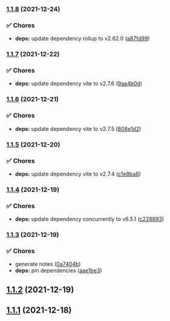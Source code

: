 ### [1.1.8](https://github.com/lbenie/ts-jest-mock/compare/v1.1.7...v1.1.8) (2021-12-24)


### :white_check_mark: Chores

* **deps:** update dependency rollup to v2.62.0 ([a87fd99](https://github.com/lbenie/ts-jest-mock/commit/a87fd9911abbe92d7f23b5b69beef1182af42312))

### [1.1.7](https://github.com/lbenie/ts-jest-mock/compare/v1.1.6...v1.1.7) (2021-12-22)


### :white_check_mark: Chores

* **deps:** update dependency vite to v2.7.6 ([9aa4b0d](https://github.com/lbenie/ts-jest-mock/commit/9aa4b0da8383541e2745d7ebf704d3e6b2cb419f))

### [1.1.6](https://github.com/lbenie/ts-jest-mock/compare/v1.1.5...v1.1.6) (2021-12-21)


### :white_check_mark: Chores

* **deps:** update dependency vite to v2.7.5 ([808e1d2](https://github.com/lbenie/ts-jest-mock/commit/808e1d2eda8bd26aa4314d0c429f1b2e893f8b13))

### [1.1.5](https://github.com/lbenie/ts-jest-mock/compare/v1.1.4...v1.1.5) (2021-12-20)


### :white_check_mark: Chores

* **deps:** update dependency vite to v2.7.4 ([c1e8ba6](https://github.com/lbenie/ts-jest-mock/commit/c1e8ba629c1d3a31a696de5f34204fa88074e3c7))

### [1.1.4](https://github.com/lbenie/ts-jest-mock/compare/v1.1.3...v1.1.4) (2021-12-19)


### :white_check_mark: Chores

* **deps:** update dependency concurrently to v6.5.1 ([c228893](https://github.com/lbenie/ts-jest-mock/commit/c2288933e3f3fc2cdc8110000078c0dfe1787139))

### [1.1.3](https://github.com/lbenie/ts-jest-mock/compare/v1.1.2...v1.1.3) (2021-12-19)


### :white_check_mark: Chores

* generate notes ([0a7404b](https://github.com/lbenie/ts-jest-mock/commit/0a7404b42a779f648a7974e0cfa5d864173ee526))
* **deps:** pin dependencies ([aae1be3](https://github.com/lbenie/ts-jest-mock/commit/aae1be3195d6afa47a6b30eb0b6c451705b189a8))

## [1.1.2](https://github.com/lbenie/ts-jest-mock/compare/v1.1.1...v1.1.2) (2021-12-19)

## [1.1.1](https://github.com/lbenie/ts-jest-mock/compare/v1.1.0...v1.1.1) (2021-12-18)
